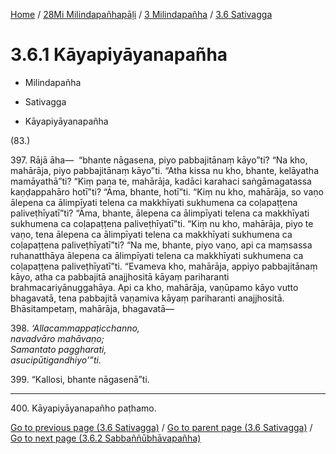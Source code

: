 
[Home](/) / [28Mi Milindapañhapāḷi](../../../28Mi.md) / [3 Milindapañha](../../3.md) / [3.6 Sativagga](../3.6.md)

# 3.6.1 Kāyapiyāyanapañha

* Milindapañha

* Sativagga

* Kāyapiyāyanapañha

(83.)

397\. Rājā āha—  “bhante nāgasena, piyo pabbajitānaṃ kāyo”ti? “Na kho, mahārāja, piyo pabbajitānaṃ kāyo”ti. “Atha kissa nu kho, bhante, kelāyatha mamāyathā”ti? “Kiṃ pana te, mahārāja, kadāci karahaci saṅgāmagatassa kaṇḍappahāro hotī”ti? “Āma, bhante, hotī”ti. “Kiṃ nu kho, mahārāja, so vaṇo ālepena ca ālimpīyati telena ca makkhīyati sukhumena ca coḷapaṭṭena paliveṭhīyatī”ti? “Āma, bhante, ālepena ca ālimpīyati telena ca makkhīyati sukhumena ca coḷapaṭṭena paliveṭhīyatī”ti. “Kiṃ nu kho, mahārāja, piyo te vaṇo, tena ālepena ca ālimpīyati telena ca makkhīyati sukhumena ca coḷapaṭṭena paliveṭhīyatī”ti? “Na me, bhante, piyo vaṇo, api ca maṃsassa ruhanatthāya ālepena ca ālimpīyati telena ca makkhīyati sukhumena ca coḷapaṭṭena paliveṭhīyatī”ti. “Evameva kho, mahārāja, appiyo pabbajitānaṃ kāyo, atha ca pabbajitā anajjhositā kāyaṃ pariharanti brahmacariyānuggahāya. Api ca kho, mahārāja, vaṇūpamo kāyo vutto bhagavatā, tena pabbajitā vaṇamiva kāyaṃ pariharanti anajjhositā. Bhāsitampetaṃ, mahārāja, bhagavatā—

398\. _‘Allacammappaṭicchanno,_  
_navadvāro mahāvaṇo;_  
_Samantato paggharati,_  
_asucipūtigandhiyo’”ti._  


399\. “Kallosi, bhante nāgasenā”ti.

---

400\. Kāyapiyāyanapañho paṭhamo.



[Go to previous page (3.6 Sativagga)](../3.6.md) / [Go to parent page (3.6 Sativagga)](../3.6.md) / [Go to next page (3.6.2 Sabbaññūbhāvapañha)](3.6.2.md)


